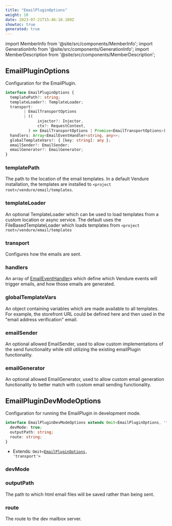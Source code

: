 ```yaml
---
title: "EmailPluginOptions"
weight: 10
date: 2023-07-21T15:46:18.109Z
showtoc: true
generated: true
---
```

<!-- This file was generated from the Vendure source. Do not modify. Instead, re-run the "docs:build" script -->
import MemberInfo from '@site/src/components/MemberInfo';
import GenerationInfo from '@site/src/components/GenerationInfo';
import MemberDescription from '@site/src/components/MemberDescription';


## EmailPluginOptions

<GenerationInfo sourceFile="packages/email-plugin/src/types.ts" sourceLine="40" packageName="@vendure/email-plugin" />

Configuration for the EmailPlugin.

```ts title="Signature"
interface EmailPluginOptions {
  templatePath?: string;
  templateLoader?: TemplateLoader;
  transport:
        | EmailTransportOptions
        | ((
              injector?: Injector,
              ctx?: RequestContext,
          ) => EmailTransportOptions | Promise<EmailTransportOptions>);
  handlers: Array<EmailEventHandler<string, any>>;
  globalTemplateVars?: { [key: string]: any };
  emailSender?: EmailSender;
  emailGenerator?: EmailGenerator;
}
```

<div className="members-wrapper">

### templatePath

<MemberInfo kind="property" type="string"   />

The path to the location of the email templates. In a default Vendure installation,
the templates are installed to `<project root>/vendure/email/templates`.
### templateLoader

<MemberInfo kind="property" type="<a href='/reference/typescript-api/core-plugins/email-plugin/custom-template-loader#templateloader'>TemplateLoader</a>"  since="2.0.0"  />

An optional TemplateLoader which can be used to load templates from a custom location or async service.
The default uses the FileBasedTemplateLoader which loads templates from `<project root>/vendure/email/templates`
### transport

<MemberInfo kind="property" type="| <a href='/reference/typescript-api/core-plugins/email-plugin/transport-options#emailtransportoptions'>EmailTransportOptions</a>         | ((               injector?: <a href='/reference/typescript-api/common/injector#injector'>Injector</a>,               ctx?: <a href='/reference/typescript-api/request/request-context#requestcontext'>RequestContext</a>,           ) =&#62; <a href='/reference/typescript-api/core-plugins/email-plugin/transport-options#emailtransportoptions'>EmailTransportOptions</a> | Promise&#60;<a href='/reference/typescript-api/core-plugins/email-plugin/transport-options#emailtransportoptions'>EmailTransportOptions</a>&#62;)"   />

Configures how the emails are sent.
### handlers

<MemberInfo kind="property" type="Array&#60;<a href='/reference/typescript-api/core-plugins/email-plugin/email-event-handler#emaileventhandler'>EmailEventHandler</a>&#60;string, any&#62;&#62;"   />

An array of <a href='/reference/typescript-api/core-plugins/email-plugin/email-event-handler#emaileventhandler'>EmailEventHandler</a>s which define which Vendure events will trigger
emails, and how those emails are generated.
### globalTemplateVars

<MemberInfo kind="property" type="{ [key: string]: any }"   />

An object containing variables which are made available to all templates. For example,
the storefront URL could be defined here and then used in the "email address verification"
email.
### emailSender

<MemberInfo kind="property" type="<a href='/reference/typescript-api/core-plugins/email-plugin/email-sender#emailsender'>EmailSender</a>" default="<a href='/reference/typescript-api/core-plugins/email-plugin/email-sender#nodemaileremailsender'>NodemailerEmailSender</a>"   />

An optional allowed EmailSender, used to allow custom implementations of the send functionality
while still utilizing the existing emailPlugin functionality.
### emailGenerator

<MemberInfo kind="property" type="<a href='/reference/typescript-api/core-plugins/email-plugin/email-generator#emailgenerator'>EmailGenerator</a>" default="<a href='/reference/typescript-api/core-plugins/email-plugin/email-generator#handlebarsmjmlgenerator'>HandlebarsMjmlGenerator</a>"   />

An optional allowed EmailGenerator, used to allow custom email generation functionality to
better match with custom email sending functionality.


</div>


## EmailPluginDevModeOptions

<GenerationInfo sourceFile="packages/email-plugin/src/types.ts" sourceLine="110" packageName="@vendure/email-plugin" />

Configuration for running the EmailPlugin in development mode.

```ts title="Signature"
interface EmailPluginDevModeOptions extends Omit<EmailPluginOptions, 'transport'> {
  devMode: true;
  outputPath: string;
  route: string;
}
```
* Extends: <code>Omit&#60;<a href='/reference/typescript-api/core-plugins/email-plugin/email-plugin-options#emailpluginoptions'>EmailPluginOptions</a>, 'transport'&#62;</code>



<div className="members-wrapper">

### devMode

<MemberInfo kind="property" type="true"   />


### outputPath

<MemberInfo kind="property" type="string"   />

The path to which html email files will be saved rather than being sent.
### route

<MemberInfo kind="property" type="string"   />

The route to the dev mailbox server.


</div>

